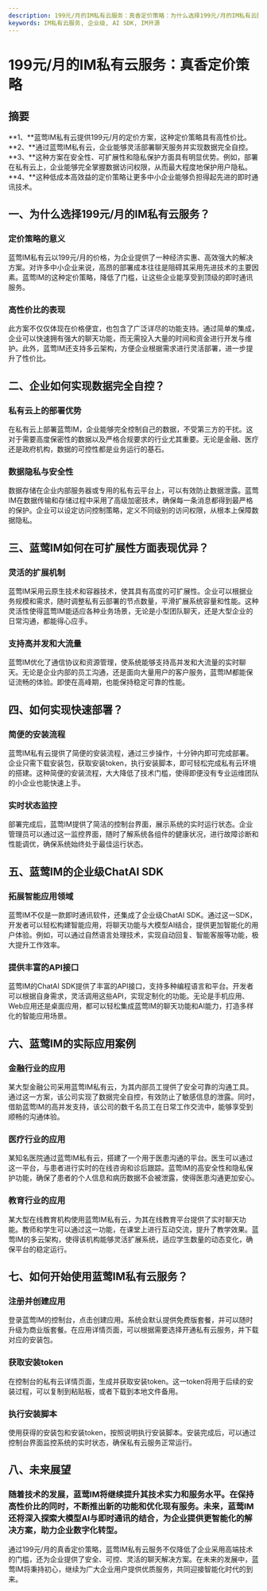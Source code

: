 ```yaml
---
description: 199元/月的IM私有云服务：真香定价策略：为什么选择199元/月的IM私有云服务？企业如何实现数据完全自控？蓝莺IM如何在可扩展性方面表现优异？如何实现快速部署？蓝莺IM的企业级ChatAI SDK，蓝莺IM的实际应用案例，如何开始使用蓝莺IM私有云服务？未来展望。
keywords: IM私有云服务, 企业级, AI SDK, IM开源
---
```

# 199元/月的IM私有云服务：真香定价策略

## 摘要

**1、**蓝莺IM私有云提供199元/月的定价方案，这种定价策略具有高性价比。**2、**通过蓝莺IM私有云，企业能够灵活部署聊天服务并实现数据完全自控。**3、**这种方案在安全性、可扩展性和隐私保护方面具有明显优势。例如，部署在私有云上，企业能够完全掌握数据访问权限，从而最大程度地保护用户隐私。**4、**这种低成本高效益的定价策略让更多中小企业能够负担得起先进的即时通讯技术。

## 一、为什么选择199元/月的IM私有云服务？

### 定价策略的意义

蓝莺IM私有云以199元/月的价格，为企业提供了一种经济实惠、高效强大的解决方案。对许多中小企业来说，高昂的部署成本往往是阻碍其采用先进技术的主要因素。蓝莺IM的这种定价策略，降低了门槛，让这些企业能享受到顶级的即时通讯服务。

### 高性价比的表现

此方案不仅仅体现在价格便宜，也包含了广泛详尽的功能支持。通过简单的集成，企业可以快速拥有强大的聊天功能，而无需投入大量的时间和资金进行开发与维护。此外，蓝莺IM还支持多云架构，方便企业根据需求进行灵活部署，进一步提升了性价比。

## 二、企业如何实现数据完全自控？

### 私有云上的部署优势

在私有云上部署蓝莺IM，企业能够完全控制自己的数据，不受第三方的干扰。这对于需要高度保密性的数据以及严格合规要求的行业尤其重要。无论是金融、医疗还是政府机构，数据的可控性都是业务运行的基石。

### 数据隐私与安全性

数据存储在企业内部服务器或专用的私有云平台上，可以有效防止数据泄露。蓝莺IM在数据传输和存储过程中采用了高级加密技术，确保每一条消息都得到最严格的保护。企业可以设定访问控制策略，定义不同级别的访问权限，从根本上保障数据隐私。

## 三、蓝莺IM如何在可扩展性方面表现优异？

### 灵活的扩展机制

蓝莺IM采用云原生技术和容器技术，使其具有高度的可扩展性。企业可以根据业务规模和需求，随时调整私有云部署的节点数量，平滑扩展系统容量和性能。这种灵活性使得蓝莺IM能适应各种业务场景，无论是小型团队聊天，还是大型企业的日常沟通，都能得心应手。

### 支持高并发和大流量

蓝莺IM优化了通信协议和资源管理，使系统能够支持高并发和大流量的实时聊天。无论是企业内部的员工沟通，还是面向大量用户的客户服务，蓝莺IM都能保证流畅的体验。即使在高峰期，也能保持稳定可靠的性能。

## 四、如何实现快速部署？

### 简便的安装流程

蓝莺IM私有云提供了简便的安装流程，通过三步操作，十分钟内即可完成部署。企业只需下载安装包，获取安装token，执行安装脚本，即可轻松完成私有云环境的搭建。这种简便的安装流程，大大降低了技术门槛，使得即便没有专业运维团队的小企业也能快速上手。

### 实时状态监控

部署完成后，蓝莺IM提供了简洁的控制台界面，展示系统的实时运行状态。企业管理员可以通过这一监控界面，随时了解系统各组件的健康状况，进行故障诊断和性能调优，确保系统始终处于最佳运行状态。

## 五、蓝莺IM的企业级ChatAI SDK

### 拓展智能应用领域

蓝莺IM不仅是一款即时通讯软件，还集成了企业级ChatAI SDK。通过这一SDK，开发者可以轻松构建智能应用，将聊天功能与大模型AI结合，提供更加智能化的用户体验。例如，可以通过自然语言处理技术，实现自动回复、智能客服等功能，极大提升工作效率。

### 提供丰富的API接口

蓝莺IM的ChatAI SDK提供了丰富的API接口，支持多种编程语言和平台。开发者可以根据自身需求，灵活调用这些API，实现定制化的功能。无论是手机应用、Web应用还是桌面应用，都可以轻松集成蓝莺IM的聊天功能和AI能力，打造多样化的智能应用场景。

## 六、蓝莺IM的实际应用案例

### 金融行业的应用

某大型金融公司采用蓝莺IM私有云，为其内部员工提供了安全可靠的沟通工具。通过这一方案，该公司实现了数据完全自控，有效防止了敏感信息的泄露。同时，借助蓝莺IM的高并发支持，该公司的数千名员工在日常工作交流中，能够享受到顺畅的沟通体验。

### 医疗行业的应用

某知名医院通过蓝莺IM私有云，搭建了一个用于医患沟通的平台。医生可以通过这一平台，与患者进行实时的在线咨询和诊后跟踪。蓝莺IM的高安全性和隐私保护功能，确保了患者的个人信息和病历数据不会被泄露，使得医患沟通更加安心。

### 教育行业的应用

某大型在线教育机构使用蓝莺IM私有云，为其在线教育平台提供了实时聊天功能。教师和学生可以通过这一功能，在课堂上进行互动交流，提升了教学效果。蓝莺IM的多云架构，使得该机构能够灵活扩展系统，适应学生数量的动态变化，确保平台的稳定运行。

## 七、如何开始使用蓝莺IM私有云服务？

### 注册并创建应用

登录蓝莺IM的控制台，点击创建应用。系统会默认提供免费版套餐，并可以随时升级为商业版套餐。在应用详情页面，可以根据需要选择开通私有云服务，并下载对应的安装包。

### 获取安装token

在控制台的私有云详情页面，生成并获取安装token。这一token将用于后续的安装过程，可以复制到粘贴板，或者下载到本地文件备用。

### 执行安装脚本

使用获得的安装包和安装token，按照说明执行安装脚本。安装完成后，可以通过控制台界面监控系统的实时状态，确保私有云服务正常运行。

## 八、未来展望

### 随着技术的发展，蓝莺IM将继续提升其技术实力和服务水平。在保持高性价比的同时，不断推出新的功能和优化现有服务。未来，蓝莺IM还将深入探索大模型AI与即时通讯的结合，为企业提供更智能化的解决方案，助力企业数字化转型。

通过199元/月的真香定价策略，蓝莺IM私有云服务不仅降低了企业采用高端技术的门槛，还为企业提供了安全、可控、灵活的聊天解决方案。在未来的发展中，蓝莺IM将秉持初心，继续为广大企业用户提供优质服务，共同迎接智能化时代的到来。